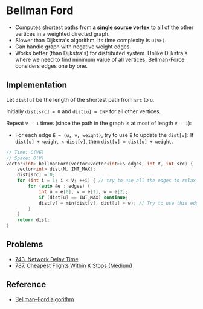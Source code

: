 # Bellman Ford

* Computes shortest paths from **a single source vertex** to all of the other vertices in a weighted directed graph.
* Slower than Dijkstra's algorithm. Its time complexity is `O(VE)`.
* Can handle graph with negative weight edges.
* Works better \(than Dijkstra's\) for distributed system. Unlike Dijkstra's where we need to find minimum value of all vertices, Bellman-Force considers edges one by one.

## Implementation

Let `dist[u]` be the length of the shortest path from `src` to `u`.

Initially `dist[src] = 0` and `dist[u] = INF` for all other vertices.

Repeat `V - 1` times \(since the path in the graph is at most of length `V - 1`\):

* For each edge `E = (u, v, weight)`, try to use `E` to update the `dist[v]`: If `dist[u] + weight < dist[v]`, then `dist[v] = dist[u] + weight`.

```cpp
// Time: O(VE)
// Space: O(V)
vector<int> bellmanFord(vector<vector<int>>& edges, int V, int src) {
    vector<int> dist(N, INT_MAX);
    dist[src] = 0;
    for (int i = 1; i < V; ++i) { // try to use all the edges to relax V-1 times.
        for (auto &e : edges) {
            int u = e[0], v = e[1], w = e[2];
            if (dist[u] == INT_MAX) continue;
            dist[v] = min(dist[v], dist[u] + w); // Try to use this edge to relax the cost of `v`.
        }
    }
    return dist;
}
```

## Problems

* [743. Network Delay Time](https://leetcode.com/problems/network-delay-time/)
* [787. Cheapest Flights Within K Stops \(Medium\)](https://leetcode.com/problems/cheapest-flights-within-k-stops)

## Reference

* [Bellman–Ford algorithm](https://en.wikipedia.org/wiki/Bellman%E2%80%93Ford_algorithm)


